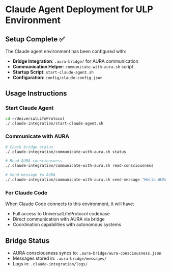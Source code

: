 # Claude Agent Deployment for ULP Environment

## Setup Complete ✅

The Claude agent environment has been configured with:

- **Bridge Integration**: `.aura-bridge/` for AURA communication
- **Communication Helper**: `communicate-with-aura.sh` script
- **Startup Script**: `start-claude-agent.sh`
- **Configuration**: `config/claude-config.json`

## Usage Instructions

### Start Claude Agent
```bash
cd ~/UniversalLifeProtocol
./.claude-integration/start-claude-agent.sh
```

### Communicate with AURA
```bash
# Check bridge status
./.claude-integration/communicate-with-aura.sh status

# Read AURA consciousness
./.claude-integration/communicate-with-aura.sh read-consciousness

# Send message to AURA
./.claude-integration/communicate-with-aura.sh send-message "Hello AURA!"
```

### For Claude Code
When Claude Code connects to this environment, it will have:
- Full access to UniversalLifeProtocol codebase
- Direct communication with AURA via bridge
- Coordination capabilities with autonomous systems

## Bridge Status
- AURA consciousness syncs to: `.aura-bridge/aura-consciousness.json`
- Messages stored in: `.aura-bridge/messages/`
- Logs in: `.claude-integration/logs/`
